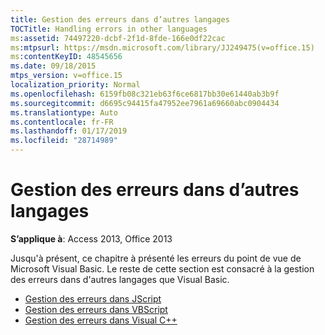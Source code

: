 ```yaml
---
title: Gestion des erreurs dans d’autres langages
TOCTitle: Handling errors in other languages
ms:assetid: 74497220-dcbf-2f1d-8fde-166e0df22cac
ms:mtpsurl: https://msdn.microsoft.com/library/JJ249475(v=office.15)
ms:contentKeyID: 48545656
ms.date: 09/18/2015
mtps_version: v=office.15
localization_priority: Normal
ms.openlocfilehash: 6159fb08c321eb63f6ce6817bb30e61440ab3b9f
ms.sourcegitcommit: d6695c94415fa47952ee7961a69660abc0904434
ms.translationtype: Auto
ms.contentlocale: fr-FR
ms.lasthandoff: 01/17/2019
ms.locfileid: "28714989"
---
```

# <a name="handling-errors-in-other-languages"></a>Gestion des erreurs dans d’autres langages

**S’applique à**: Access 2013, Office 2013

Jusqu'à présent, ce chapitre à présenté les erreurs du point de vue de Microsoft Visual Basic. Le reste de cette section est consacré à la gestion des erreurs dans d'autres langages que Visual Basic.

- [Gestion des erreurs dans JScript](handling-errors-in-jscript.md)
- [Gestion des erreurs dans VBScript](handling-errors-in-vbscript.md)
- [Gestion des erreurs dans Visual C++](handling-errors-in-visual-c.md)

